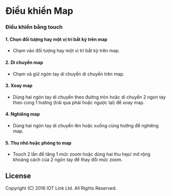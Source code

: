# Điều khiển Map

### Điều khiển bằng touch 
  
   #### 1. Chọn đối tượng hay một vị trí bất kỳ trên map
   - Chạm vào đối tượng hay một vị trí bất kỳ trên map.
   
   #### 2. Di chuyển map
   - Chạm và giữ ngón tay di chuyển di chuyển trên map.
   
   #### 3. Xoay map
   - Dùng hai ngón tay di chuyển theo đường tròn hoặc di chuyển 2 ngon tay theo cùng 1 hướng (trái qua phải hoặc ngược lại) để xoay map.
   
   #### 4. Nghiêng map
   - Dùng hai ngón tay di chuyển lên hoặc xuống cùng hướng để nghiêng map.
   
   #### 5. Thu nhỏ hoặc phóng to map
   - Touch 2 lần để tăng 1 mức zoom hoặc dùng hai thu hẹp/ mở rộng khoảng cách của 2 ngón tay để thay đổi mức zoom.
     
     
License
-------

Copyright (C) 2016 IOT Link Ltd. All Rights Reserved.